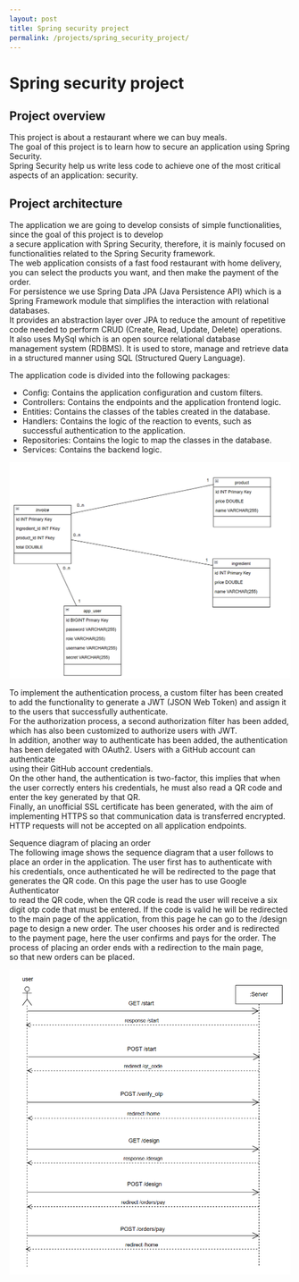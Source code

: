 ```yaml
---
layout: post
title: Spring security project
permalink: /projects/spring_security_project/
---
```


# Spring security project

## Project overview
This project is about a restaurant where we can buy meals.  
The goal of this project is to learn how to secure an application using Spring Security.  
Spring Security help us write less code to achieve one of the most critical aspects of an application: security.  

## Project architecture
The application we are going to develop consists of simple functionalities, since the goal of this project is to develop  
a secure application with Spring Security, therefore, it is mainly focused on functionalities related to the Spring Security framework.  
The web application consists of a fast food restaurant with home delivery, you can select the products you want, and then make the payment of the order.  
For persistence we use Spring Data JPA (Java Persistence API) which is a Spring Framework module that simplifies the interaction with relational databases.  
It provides an abstraction layer over JPA to reduce the amount of repetitive code needed to perform CRUD (Create, Read, Update, Delete) operations.  
It also uses MySql which is an open source relational database management system (RDBMS). It is used to store, manage and retrieve data  
in a structured manner using SQL (Structured Query Language).  

The application code is divided into the following packages:  
- Config: Contains the application configuration and custom filters.  
- Controllers: Contains the endpoints and the application frontend logic.  
- Entities: Contains the classes of the tables created in the database.  
- Handlers: Contains the logic of the reaction to events, such as successful authentication to the application.  
- Repositories: Contains the logic to map the classes in the database.  
- Services: Contains the backend logic.  

![Entity Relationship Diagram](/assets/images/ER_diagrama.PNG)  

To implement the authentication process, a custom filter has been created to add the functionality to generate a JWT (JSON Web Token) and assign it  
to the users that successfully authenticate.  
For the authorization process, a second authorization filter has been added, which has also been customized to authorize users with JWT.  
In addition, another way to authenticate has been added, the authentication has been delegated with OAuth2. Users with a GitHub account can authenticate  
using their GitHub account credentials.  
On the other hand, the authentication is two-factor, this implies that when the user correctly enters his credentials, he must also read a QR code and  
enter the key generated by that QR.  
Finally, an unofficial SSL certificate has been generated, with the aim of implementing HTTPS so that communication data is transferred encrypted.  
HTTP requests will not be accepted on all application endpoints.  

Sequence diagram of placing an order  
The following image shows the sequence diagram that a user follows to place an order in the application. The user first has to authenticate with  
his credentials, once authenticated he will be redirected to the page that generates the QR code. On this page the user has to use Google Authenticator  
to read the QR code, when the QR code is read the user will receive a six digit otp code that must be entered. If the code is valid he will be redirected  
to the main page of the application, from this page he can go to the /design page to design a new order. The user chooses his order and is redirected  
to the payment page, here the user confirms and pays for the order. The process of placing an order ends with a redirection to the main page,  
so that new orders can be placed.  

![Make an order Sequence Diagram](/assets/images/Diagrama_pedido.PNG)